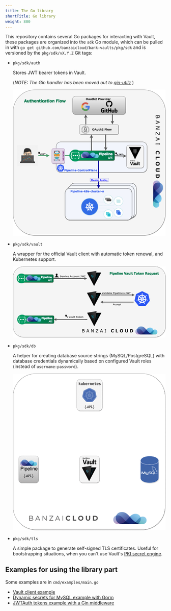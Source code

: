 ```yaml
---
title: The Go library
shortTitle: Go library
weight: 800
---
```


This repository contains several Go packages for interacting with Vault, these packages are organized into the `sdk` Go module, which can be pulled in with `go get github.com/banzaicloud/bank-vaults/pkg/sdk` and is versioned by the `pkg/sdk/vX.Y.Z` Git tags:

- `pkg/sdk/auth`

    Stores JWT bearer tokens in Vault.

    (*NOTE: The Gin handler has been moved out to [gin-utilz](https://github.com/banzaicloud/gin-utilz/tree/master/auth)* )

    ![authn](images/authn-vault-flow.png)

- `pkg/sdk/vault`

    A wrapper for the official Vault client with automatic token renewal, and Kubernetes support.

    ![token](images/token-request-vault-flow.png)

- `pkg/sdk/db`

    A helper for creating database source strings (MySQL/PostgreSQL) with database credentials dynamically based on configured Vault roles (instead of `username:password`).

    ![token](images/vault-mySQL.gif)

- `pkg/sdk/tls`

    A simple package to generate self-signed TLS certificates. Useful for bootstrapping situations, when you can't use Vault's [PKI secret engine](https://www.vaultproject.io/docs/secrets/pki/index.html).

## Examples for using the library part

Some examples are in `cmd/examples/main.go`

- [Vault client example](https://github.com/banzaicloud/bank-vaults/blob/master/cmd/examples/main.go#L17)
- [Dynamic secrets for MySQL example with Gorm](https://github.com/banzaicloud/bank-vaults/blob/master/cmd/examples/main.go#L45)
- [JWTAuth tokens example with a Gin middleware](https://github.com/banzaicloud/bank-vaults/blob/master/cmd/examples/main.go#L53)
